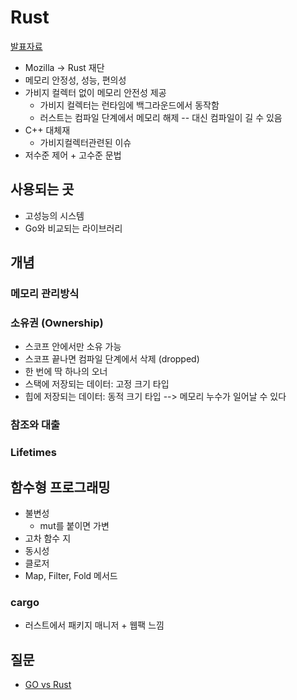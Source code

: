 # Rust

[발표자료](https://sojam214.notion.site/Rust-b87f1170c1814f17ad458927e8af70a3)


- Mozilla -> Rust 재단
- 메모리 안정성, 성능, 편의성
- 가비지 컬렉터 없이 메모리 안전성 제공
    - 가비지 컬렉터는 런타임에 백그라운드에서 동작함
    - 러스트는 컴파일 단계에서 메모리 해제 -- 대신 컴파일이 길 수 있음
- C++ 대체재
    - 가비지컬렉터관련된 이슈
- 저수준 제어 + 고수준 문법

## 사용되는 곳

- 고성능의 시스템
- Go와 비교되는 라이브러리


## 개념
### 메모리 관리방식

### 소유권 (Ownership)

- 스코프 안에서만 소유 가능
- 스코프 끝나면 컴파일 단계에서 삭제 (dropped)
- 한 번에 딱 하나의 오너
- 스택에 저장되는 데이터: 고정 크기 타입
- 힙에 저장되는 데이터: 동적 크기 타입 --> 메모리 누수가 일어날 수 있다


### 참조와 대출

### Lifetimes

## 함수형 프로그래밍

- 불변성
    - mut를 붙이면 가변
- 고차 함수 지
- 동시성
- 클로저
- Map, Filter, Fold 메서드

### cargo
- 러스트에서 패키지 매니저 + 웹팩 느낌

## 질문
- [GO vs Rust](https://blog.stibee.com/golang-vs-rust-peopomeonseu-bencimaking-sseol/)

